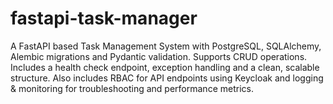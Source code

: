 # fastapi-task-manager
A FastAPI based Task Management System with PostgreSQL, SQLAlchemy, Alembic migrations and Pydantic validation. Supports CRUD operations. Includes a health check endpoint, exception handling and a clean, scalable structure. Also includes RBAC for API endpoints using Keycloak and  logging &amp; monitoring for troubleshooting and performance metrics.
